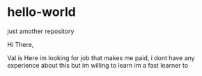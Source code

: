 # hello-world
just amother repository

Hi There,

Val is Here im looking for job that makes me paid,
i dont have any experience about this but im willing to learn
im a fast learner to
